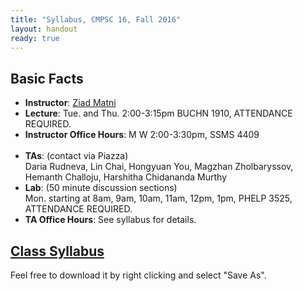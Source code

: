 ```yaml
---
title: "Syllabus, CMPSC 16, Fall 2016"
layout: handout
ready: true
---
```


Basic Facts
-----------

* **Instructor**:  [Ziad Matni](http://www.cs.ucsb.edu/~zmatni)
* **Lecture**: Tue. and Thu. 2:00-3:15pm BUCHN 1910, ATTENDANCE REQUIRED.
* **Instructor Office Hours**: M W 2:00-3:30pm, SSMS 4409<br/><br/>
* **TAs**: (contact via Piazza)<br/>
Daria Rudneva, Lin Chai, Hongyuan You, Magzhan Zholbaryssov, Hemanth Challoju, Harshitha Chidananda Murthy
* **Lab**: (50 minute discussion sections)<br/>
Mon. starting at 8am, 9am, 10am, 11am, 12pm, 1pm, PHELP 3525, ATTENDANCE REQUIRED.
* **TA Office Hours**: See syllabus for details. 

[Class Syllabus](http://cs.ucsb.edu/~zmatni/syllabi/CS16F16_syllabus.pdf)
----------------
Feel free to download it by right clicking and select "Save As".

